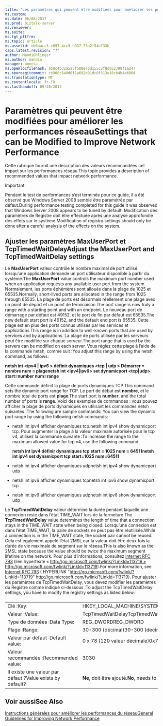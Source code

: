 ```yaml
---
title: "Les paramètres qui peuvent être modifiées pour améliorer les performances réseau | Documents Microsoft"
ms.custom: 
ms.date: 06/08/2017
ms.prod: biztalk-server
ms.reviewer: 
ms.suite: 
ms.tgt_pltfrm: 
ms.topic: article
ms.assetid: eb6aacc3-e697-4cc9-b937-73a2f54e733b
caps.latest.revision: "7"
author: MandiOhlinger
ms.author: mandia
manager: anneta
ms.openlocfilehash: ab8c4b32a5a5f588e76d155c2f8d052398f1a247
ms.sourcegitcommit: cb908c540d8f1a692d01dc8f313e16cb4b4e696d
ms.translationtype: MT
ms.contentlocale: fr-FR
ms.lasthandoff: 09/20/2017
---
```

# <a name="settings-that-can-be-modified-to-improve-network-performance"></a><span data-ttu-id="34c4f-102">Paramètres qui peuvent être modifiées pour améliorer les performances réseau</span><span class="sxs-lookup"><span data-stu-id="34c4f-102">Settings that can be Modified to Improve Network Performance</span></span>
<span data-ttu-id="34c4f-103">Cette rubrique fournit une description des valeurs recommandées cet impact sur les performances réseau.</span><span class="sxs-lookup"><span data-stu-id="34c4f-103">This topic provides a description of recommended values   that impact network performance.</span></span>  
  
> [!IMPORTANT]  
>  <span data-ttu-id="34c4f-104">Pendant le test de performances s’est terminée pour ce guide, il a été observé que Windows Server 2008 semble être paramétrée par défaut.</span><span class="sxs-lookup"><span data-stu-id="34c4f-104">During performance testing completed for this guide it was observed that Windows Server 2008 appears to be tuned by default.</span></span> <span data-ttu-id="34c4f-105">Modification des paramètres de Registre doit être effectuée après une analyse approfondie des effets sur le système.</span><span class="sxs-lookup"><span data-stu-id="34c4f-105">Modification of  registry settings should only be done after a careful analysis of the effects on the system.</span></span>  
  
## <a name="adjust-the-maxuserport-and-tcptimedwaitdelay-settings"></a><span data-ttu-id="34c4f-106">Ajuster les paramètres MaxUserPort et TcpTimedWaitDelay</span><span class="sxs-lookup"><span data-stu-id="34c4f-106">Adjust the MaxUserPort and TcpTimedWaitDelay settings</span></span>  
 <span data-ttu-id="34c4f-107">Le **MaxUserPort** valeur contrôle le nombre maximal de port utilisé lorsqu’une application demande un port utilisateur disponible à partir du système.</span><span class="sxs-lookup"><span data-stu-id="34c4f-107">The **MaxUserPort** value controls the maximum port number used when an application requests any available user port from the system.</span></span> <span data-ttu-id="34c4f-108">Normalement, les ports éphémères sont alloués dans la plage de 1025 et 65535.</span><span class="sxs-lookup"><span data-stu-id="34c4f-108">Normally, short-lived ports are allocated in the range from 1025 through 65535.</span></span> <span data-ttu-id="34c4f-109">La plage de ports est désormais réellement une plage avec un point de départ et un point de terminaison.</span><span class="sxs-lookup"><span data-stu-id="34c4f-109">The port range is now truly a range with a starting point and with an endpoint.</span></span> <span data-ttu-id="34c4f-110">Le nouveau port de démarrage par défaut est 49152, et le port de fin par défaut est 65535.</span><span class="sxs-lookup"><span data-stu-id="34c4f-110">The new default start port is 49152, and the default end port is 65535.</span></span> <span data-ttu-id="34c4f-111">Cette plage est en plus des ports connus utilisés par les services et applications.</span><span class="sxs-lookup"><span data-stu-id="34c4f-111">This range is in addition to well-known ports that are used by services and by applications.</span></span> <span data-ttu-id="34c4f-112">La plage de ports utilisée par les serveurs peut être modifiée sur chaque serveur.</span><span class="sxs-lookup"><span data-stu-id="34c4f-112">The port range that is used by the servers can be modified on each server.</span></span> <span data-ttu-id="34c4f-113">Vous réglez cette plage à l’aide de la commande netsh, comme suit :</span><span class="sxs-lookup"><span data-stu-id="34c4f-113">You adjust this range by using the netsh command, as follows:</span></span>  
  
 <span data-ttu-id="34c4f-114">**netsh int \<ipv4 &#124; ipv6 > définir dynamiques \<tcp &#124; udp > Démarrer = nombre num = plage**</span><span class="sxs-lookup"><span data-stu-id="34c4f-114">**netsh int \<ipv4&#124;ipv6> set dynamicport \<tcp&#124;udp> start=number num=range**</span></span>  
  
 <span data-ttu-id="34c4f-115">Cette commande définit la plage de ports dynamiques TCP.</span><span class="sxs-lookup"><span data-stu-id="34c4f-115">This command sets the dynamic port range for TCP.</span></span> <span data-ttu-id="34c4f-116">Le port de début est **nombre**, et le nombre total de ports est **plage**.</span><span class="sxs-lookup"><span data-stu-id="34c4f-116">The start port is **number**, and the total number of ports is **range**.</span></span> <span data-ttu-id="34c4f-117">Voici des exemples de commandes : vous pouvez afficher la plage de ports dynamiques en utilisant les commandes netsh suivantes :</span><span class="sxs-lookup"><span data-stu-id="34c4f-117">The following are sample commands: You can view the dynamic port range by using the following netsh commands:</span></span>  
  
-   <span data-ttu-id="34c4f-118">netsh int ipv4 afficher dynamiques tcp.</span><span class="sxs-lookup"><span data-stu-id="34c4f-118">netsh int ipv4 show dynamicport tcp.</span></span> <span data-ttu-id="34c4f-119">Pour augmenter la plage à la valeur maximale autorisée pour le tcp v4, utilisez la commande suivante :</span><span class="sxs-lookup"><span data-stu-id="34c4f-119">To increase the range to the maximum allowed value for tcp v4, use the following command:</span></span>  
  
     <span data-ttu-id="34c4f-120">**netsh int ipv4 définir dynamiques tcp start = 1025 num = 64511**</span><span class="sxs-lookup"><span data-stu-id="34c4f-120">**netsh int ipv4 set dynamicport tcp start=1025 num=64511**</span></span>  
  
-   <span data-ttu-id="34c4f-121">netsh int ipv4 afficher dynamiques udp</span><span class="sxs-lookup"><span data-stu-id="34c4f-121">netsh int ipv4 show dynamicport udp</span></span>  
  
-   <span data-ttu-id="34c4f-122">netsh int ipv6 afficher dynamiques tcp</span><span class="sxs-lookup"><span data-stu-id="34c4f-122">netsh int ipv6 show dynamicport tcp</span></span>  
  
-   <span data-ttu-id="34c4f-123">netsh int ipv6 afficher dynamiques udp</span><span class="sxs-lookup"><span data-stu-id="34c4f-123">netsh int ipv6 show dynamicport udp</span></span>  
  
 <span data-ttu-id="34c4f-124">Le **TcpTimedWaitDelay** valeur détermine la durée pendant laquelle une connexion reste dans l’état TIME_WAIT lors de la fermeture.</span><span class="sxs-lookup"><span data-stu-id="34c4f-124">The **TcpTimedWaitDelay** value determines the length of time that a connection stays in the TIME_WAIT state when being closed.</span></span> <span data-ttu-id="34c4f-125">Lorsqu’une connexion est dans l’état TIME_WAIT, la paire de sockets ne peut pas être réutilisée.</span><span class="sxs-lookup"><span data-stu-id="34c4f-125">While a connection is in the TIME_WAIT state, the socket pair cannot be reused.</span></span> <span data-ttu-id="34c4f-126">Cela est également appelé l’état 2MSL car la valeur doit être deux fois la durée de vie maximale de segment sur le réseau.</span><span class="sxs-lookup"><span data-stu-id="34c4f-126">This is also known as the 2MSL state because the value should be twice the maximum segment lifetime on the network.</span></span> <span data-ttu-id="34c4f-127">Pour plus d’informations, consultez [Internet RFC 793](http://go.microsoft.com/fwlink/?LinkId=113719) (lien hypertexte « http://go.microsoft.com/fwlink/?LinkId=113719 » http://go.microsoft.com/fwlink/?LinkId=113719).</span><span class="sxs-lookup"><span data-stu-id="34c4f-127">For more information, see [Internet RFC 793](http://go.microsoft.com/fwlink/?LinkId=113719) ( HYPERLINK "http://go.microsoft.com/fwlink/?LinkId=113719" http://go.microsoft.com/fwlink/?LinkId=113719).</span></span> <span data-ttu-id="34c4f-128">Pour ajuster les paramètres de TcpTimedWaitDelay, vous devez modifier les paramètres du Registre comme indiqué ci-dessous :</span><span class="sxs-lookup"><span data-stu-id="34c4f-128">To adjust the TcpTimedWaitDelay settings, you have to modify the registry settings as listed below:</span></span>  
  
###  
  
|||  
|-|-|  
|<span data-ttu-id="34c4f-129">Clé :</span><span class="sxs-lookup"><span data-stu-id="34c4f-129">Key:</span></span>|<span data-ttu-id="34c4f-130">HKEY_LOCAL_MACHINE\SYSTEM\CurrentControlSet\Services\Tcpip\Parameters</span><span class="sxs-lookup"><span data-stu-id="34c4f-130">HKEY_LOCAL_MACHINE\SYSTEM\CurrentControlSet\Services\Tcpip\Parameters</span></span>|  
|<span data-ttu-id="34c4f-131">Valeur :</span><span class="sxs-lookup"><span data-stu-id="34c4f-131">Value:</span></span>|<span data-ttu-id="34c4f-132">TcpTimedWaitDelay</span><span class="sxs-lookup"><span data-stu-id="34c4f-132">TcpTimedWaitDelay</span></span>|  
|<span data-ttu-id="34c4f-133">Type de données :</span><span class="sxs-lookup"><span data-stu-id="34c4f-133">Data Type:</span></span>|<span data-ttu-id="34c4f-134">REG_DWORD</span><span class="sxs-lookup"><span data-stu-id="34c4f-134">REG_DWORD</span></span>|  
|<span data-ttu-id="34c4f-135">Plage :</span><span class="sxs-lookup"><span data-stu-id="34c4f-135">Range:</span></span>|<span data-ttu-id="34c4f-136">30-300 (décimal)</span><span class="sxs-lookup"><span data-stu-id="34c4f-136">30-300 (decimal)</span></span>|  
|<span data-ttu-id="34c4f-137">Valeur par défaut :</span><span class="sxs-lookup"><span data-stu-id="34c4f-137">Default value:</span></span>|<span data-ttu-id="34c4f-138">0 x 78 (120 valeur décimale)</span><span class="sxs-lookup"><span data-stu-id="34c4f-138">0x78 (120 decimal)</span></span>|  
|<span data-ttu-id="34c4f-139">Valeur recommandée :</span><span class="sxs-lookup"><span data-stu-id="34c4f-139">Recommended value:</span></span>|<span data-ttu-id="34c4f-140">30</span><span class="sxs-lookup"><span data-stu-id="34c4f-140">30</span></span>|  
|<span data-ttu-id="34c4f-141">Il existe une valeur par défaut ?</span><span class="sxs-lookup"><span data-stu-id="34c4f-141">Value exists by default?</span></span>|<span data-ttu-id="34c4f-142">**Ne**, doit être ajouté.</span><span class="sxs-lookup"><span data-stu-id="34c4f-142">**No**, needs to be added.</span></span>|  
  
## <a name="see-also"></a><span data-ttu-id="34c4f-143">Voir aussi</span><span class="sxs-lookup"><span data-stu-id="34c4f-143">See Also</span></span>  
 [<span data-ttu-id="34c4f-144">Instructions générales pour améliorer les performances du réseau</span><span class="sxs-lookup"><span data-stu-id="34c4f-144">General Guidelines for Improving Network Performance</span></span>](../technical-guides/general-guidelines-for-improving-network-performance.md)